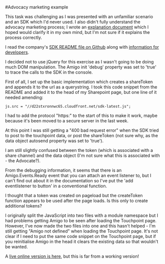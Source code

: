#Advocacy marketing example

This task was challenging as I was presented with an unfamiliar scenario and an SDK which I'd never 
used. I also didn't fully understand the advocacy marketing process; I wrote an 
[explanation document](./explanation.txt) which I hoped would clarify it in my own mind, but I'm not 
sure if it explains the process correctly.

I read the company's [SDK README file on Github](https://github.com/digitalanimal/amigo-js-sdk) along 
with [information for developers](http://digitalanimal.com/developers/).

I decided not to use jQuery for this exercise as I wasn't going to be doing much DOM manipulation. 
The Amigo init 'debug' property was set to 'true' to trace the calls to the SDK in the console.

First of all, I set up the basic implementation which creates a shareToken and appends it to the url 
as a querystring. I took this code snippet from the README and added it to the head of my Sharepoint 
page, but one line of it needed amending:

    js.src = "//d22stxronnwc65.cloudfront.net/sdk-latest.js";

I had to add the protocol "https:" to the start of this to make it work, maybe because it's been moved 
to a secure server in the last week.

At this point I was still getting a "400 bad request error" when the SDK tried to post to the 
touchpoint data, or post the shareToken (not sure why, as the data object autosend property was set 
to 'true').

I am still slightly confused between the token (which is associated with a share channel) and the data 
object (I'm not sure what this is associated with - the Advocate?).

From the debugging information, it seems that there is an Amigo.Events.Ready event that you can attach 
an event listener to, but I can't find out about it in the documentation so I've put the 'add 
eventlistener to button' in a conventional function.

I thought that a token was created on pageload but the createToken function appears to be used after 
the page loads. Is this only to create additional tokens?

I originally split the JavaScript into two files with a module namespace but I had problems getting 
Amigo to be seen after loading the Touchpoint page. However, I've now made the two files into one and 
this hasn't helped - I'm still getting "Amigo not defined" when loading the Touchpoint page. It's not 
clear if I need to put the same code snippet on the Touchpoint page, but if you reinitialise Amigo 
in the head it clears the existing data so that wouldn't be wanted.

A [live online version is here](http://gimaju.net/digitalanimal/sharepoint.htm), but this is far 
from a working version!